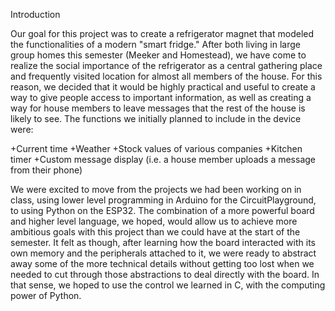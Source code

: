 Introduction

Our goal for this project was to create a refrigerator magnet that modeled the functionalities of a
modern "smart fridge."  After both living in large group homes this semester (Meeker and Homestead), we have come to realize the social importance of the refrigerator as a central gathering place and frequently visited location for almost all members of the house.  For this reason, we decided that it would be highly practical and useful to create a way to give people access to important information, as well as creating a way for house members to leave messages that the rest of the house is likely to see.  The functions we initially planned to include in the device were:

+Current time
+Weather
+Stock values of various companies
+Kitchen timer
+Custom message display (i.e. a house member uploads a message from their phone)

We were excited to move from the projects we had been working on in class, using lower level
programming in Arduino for the CircuitPlayground, to using Python on the ESP32.  The combination of a more powerful board and higher level language, we hoped, would allow us to achieve more ambitious goals with this project than we could have at the start of the semester.  It felt as though, after learning how the board interacted with its own memory and the peripherals attached to it, we were ready to abstract away some of the more technical details without getting too lost when we needed to cut through those abstractions to deal directly with the board.  In that sense, we hoped to use the control we learned in C, with the computing power of Python.
